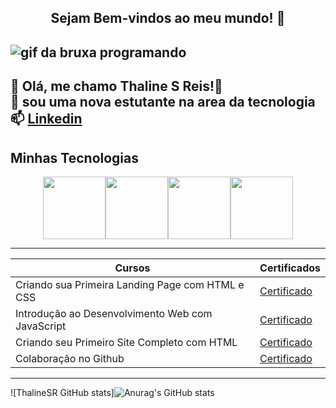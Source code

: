  
  <center><h2>Sejam Bem-vindos ao meu mundo! 👋</h2></center>
 
![gif da bruxa programando](https://i.redd.it/0k6meqvps4h91.gif)
----------
🐾 Olá, me chamo Thaline S Reis!🌺 <br>
📖 sou uma nova estutante na area da tecnologia <br>
📫 [Linkedin](https://www.linkedin.com/in/thaline-silva-reis-506555286/)
---------
## Minhas Tecnologias 
<p align="center">
<img src="https://cdn.jsdelivr.net/gh/devicons/devicon@latest/icons/git/git-plain-wordmark.svg" width="100px"/><img src="https://cdn.jsdelivr.net/gh/devicons/devicon@latest/icons/css3/css3-original.svg" width="100px" /><img src="https://cdn.jsdelivr.net/gh/devicons/devicon@latest/icons/javascript/javascript-original.svg" width="100px"/><img src="https://cdn.jsdelivr.net/gh/devicons/devicon@latest/icons/html5/html5-original.svg" width="100px" /><br>
</p>          

-------

|Cursos| Certificados|
|------|-------------|
|Criando sua Primeira Landing Page com HTML e CSS |[Certificado](https://www.dio.me/certificate/A7C60C35/share)|
|Introdução ao Desenvolvimento Web com JavaScript|[Certificado](https://www.dio.me/certificate/4A9853EC/share)|
|Criando seu Primeiro Site Completo com HTML|[Certificado](https://www.dio.me/certificate/AAC33CC0/share)|
|Colaboração no Github|[Certificado](https://www.dio.me/certificate/EWEUUMKR/share)|
------------------
![ThalineSR GitHub stats]![Anurag's GitHub stats](https://github-readme-stats.vercel.app/api?username=ThalineSR&theme=radical&show_icons=true)


          
       

<!--
**ThalineSR/ThalineSR** is a ✨ _special_ ✨ repository because its `README.md` (this file) appears on your GitHub profile.

Here are some ideas to get you started:

- 🔭 I’m currently working on ...
- 🌱 I’m currently learning ...
- 👯 I’m looking to collaborate on ...
- 🤔 I’m looking for help with ...
- 💬 Ask me about ...
- 📫 How to reach me: ...
- 😄 Pronouns: ...
- ⚡ Fun fact: ...
-->
